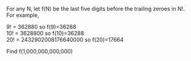 <p>For any N, let f(N) be the last five digits before the trailing zeroes in N!.<br />
For example,</p>
<p class="margin_left">9! = 362880 so f(9)=36288<br />
10! = 3628800 so f(10)=36288<br />
20! = 2432902008176640000 so f(20)=17664</p>
<p>Find f(1,000,000,000,000)</p>
